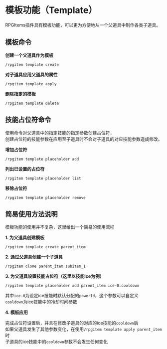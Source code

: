 # 模板功能（Template）

RPGItems插件具有模板功能，可以更为方便地从一个父道具中制作各类子道具。

## 模板命令

**创建一个父道具作为模板**

```
/rpgitem template create
```

**对子道具应用父道具的属性**

```
/rpgitem template apply
```

**删除指定的模板**

```
/rpgitem template delete
```

## 技能占位符命令

使用命令对父道具中的指定技能的指定参数创建占位符，  
创建占位符的技能参数在应用至子道具时不会对子道具的对应技能参数造成修改。

**增加占位符**

```
/rpgitem template placeholder add
```

**列出已设置的占位符**

```
/rpgitem template placeholder list
```

**移除占位符**

```
/rpgitem template placeholder remove
```

## 简易使用方法说明

模板功能的使用并不复杂，这里给出一个简易的使用流程

**1. 为父道具创建模板**

`/rpgitem template create parent_item`

**2. 通过父道具创建一个子道具**

`/rpgitem clone parent_item subitem_1`

**3. 为父道具设置技能占位符（这里以技能ice为例）**

`/rpgitem template placeholder add parent_item ice-0:cooldown`

其中`ice-0`为设定ice技能时默认分配的`powerId`，这个参数可以自定义  
`cooldown`为ice技能中的冷却时间参数

**4. 模板应用**

完成占位符设置后，并且在修改子道具的对应的ice技能的`cooldown`后  
如果父道具发生了其他参数变化，在使用`/rpgitem template apply parent_item`时  
子道具的ice技能中的`cooldown`参数不会发生任何变化
